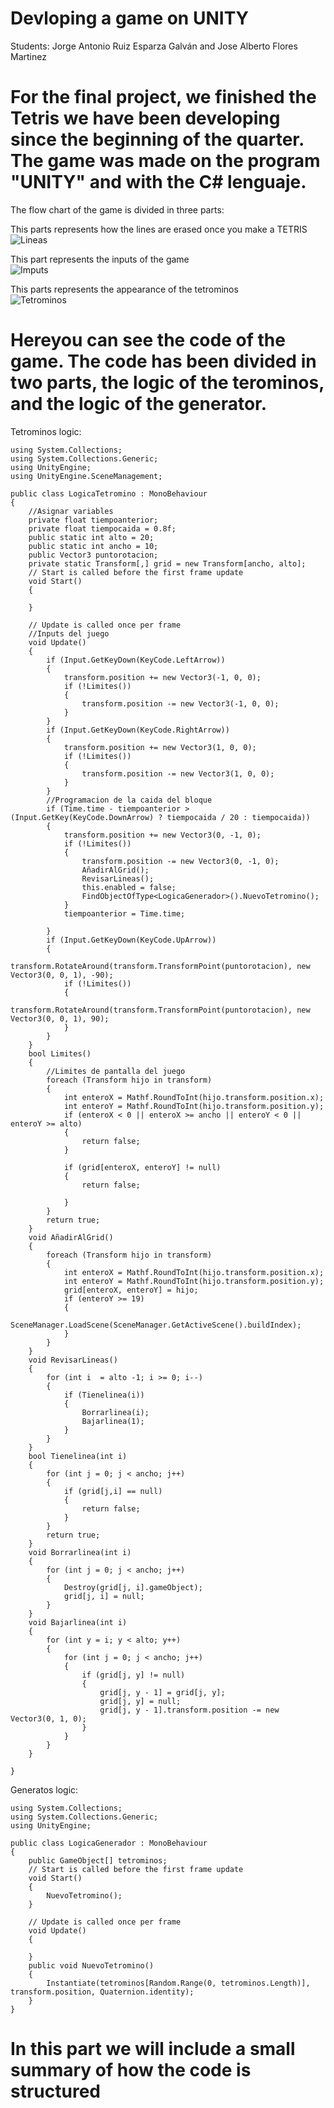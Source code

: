 # Devloping a game on UNITY
Students: Jorge Antonio Ruiz Esparza Galván and Jose Alberto Flores Martinez  
# For the final project, we finished the Tetris we have been developing since the beginning of the quarter. The game was made on the program "UNITY" and with the C# lenguaje.  
The flow chart of the game is divided in three parts:  
  

This parts represents how the lines are erased once you make a TETRIS  
![Lineas](Imagenes/linea.png)  

This part represents the inputs of the game  
![Imputs](Imagenes/inputs.png)  

This parts represents the appearance of the tetrominos  
![Tetrominos](Imagenes/generador.png)  
# Hereyou can see the code of the game. The code has been divided in two parts, the logic of the terominos, and the logic of the generator.  
Tetrominos logic:  
```  
using System.Collections;
using System.Collections.Generic;
using UnityEngine;
using UnityEngine.SceneManagement;

public class LogicaTetromino : MonoBehaviour
{
    //Asignar variables
    private float tiempoanterior;
    private float tiempocaida = 0.8f;
    public static int alto = 20;
    public static int ancho = 10;
    public Vector3 puntorotacion;
    private static Transform[,] grid = new Transform[ancho, alto];
    // Start is called before the first frame update
    void Start()
    {

    }

    // Update is called once per frame
    //Inputs del juego
    void Update()
    {
        if (Input.GetKeyDown(KeyCode.LeftArrow))
        {
            transform.position += new Vector3(-1, 0, 0);
            if (!Limites())
            {
                transform.position -= new Vector3(-1, 0, 0);
            }
        }
        if (Input.GetKeyDown(KeyCode.RightArrow))
        {
            transform.position += new Vector3(1, 0, 0);
            if (!Limites())
            {
                transform.position -= new Vector3(1, 0, 0);
            }
        }
        //Programacion de la caida del bloque
        if (Time.time - tiempoanterior > (Input.GetKey(KeyCode.DownArrow) ? tiempocaida / 20 : tiempocaida))
        {
            transform.position += new Vector3(0, -1, 0);
            if (!Limites())
            {
                transform.position -= new Vector3(0, -1, 0);
                AñadirAlGrid();
                RevisarLineas();
                this.enabled = false;
                FindObjectOfType<LogicaGenerador>().NuevoTetromino();
            }
            tiempoanterior = Time.time;

        }
        if (Input.GetKeyDown(KeyCode.UpArrow))
        {
            transform.RotateAround(transform.TransformPoint(puntorotacion), new Vector3(0, 0, 1), -90);
            if (!Limites())
            {
                transform.RotateAround(transform.TransformPoint(puntorotacion), new Vector3(0, 0, 1), 90);
            }
        }
    }
    bool Limites()
    {
        //Limites de pantalla del juego
        foreach (Transform hijo in transform)
        {
            int enteroX = Mathf.RoundToInt(hijo.transform.position.x);
            int enteroY = Mathf.RoundToInt(hijo.transform.position.y);
            if (enteroX < 0 || enteroX >= ancho || enteroY < 0 || enteroY >= alto)
            {
                return false;
            }

            if (grid[enteroX, enteroY] != null)
            {
                return false;

            }
        }
        return true;
    }
    void AñadirAlGrid()
    {
        foreach (Transform hijo in transform)
        {
            int enteroX = Mathf.RoundToInt(hijo.transform.position.x);
            int enteroY = Mathf.RoundToInt(hijo.transform.position.y);
            grid[enteroX, enteroY] = hijo;
            if (enteroY >= 19)
            {
                SceneManager.LoadScene(SceneManager.GetActiveScene().buildIndex);
            }
        }
    }
    void RevisarLineas()
    {
        for (int i  = alto -1; i >= 0; i--)
        {
            if (Tienelinea(i))
            {
                Borrarlinea(i);
                Bajarlinea(1);
            }
        }
    }
    bool Tienelinea(int i)
    {
        for (int j = 0; j < ancho; j++)
        {
            if (grid[j,i] == null)
            {
                return false;
            }
        }
        return true;
    }
    void Borrarlinea(int i)
    {
        for (int j = 0; j < ancho; j++)
        {
            Destroy(grid[j, i].gameObject);
            grid[j, i] = null;
        }
    }
    void Bajarlinea(int i)
    {
        for (int y = i; y < alto; y++)
        {
            for (int j = 0; j < ancho; j++)
            {
                if (grid[j, y] != null)
                {
                    grid[j, y - 1] = grid[j, y];
                    grid[j, y] = null;
                    grid[j, y - 1].transform.position -= new Vector3(0, 1, 0);
                }
            }
        }
    }

}  
```  
Generatos logic:  
```  
using System.Collections;
using System.Collections.Generic;
using UnityEngine;

public class LogicaGenerador : MonoBehaviour
{
    public GameObject[] tetrominos;
    // Start is called before the first frame update
    void Start()
    {
        NuevoTetromino();
    }

    // Update is called once per frame
    void Update()
    {
       
    }
    public void NuevoTetromino()
    {
        Instantiate(tetrominos[Random.Range(0, tetrominos.Length)], transform.position, Quaternion.identity);
    }
}  
```  
# In this part we will include a small summary of how the code is structured  














 


    
